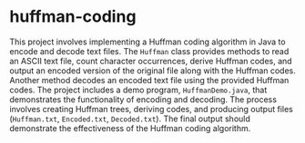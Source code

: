 # huffman-coding

This project involves implementing a Huffman coding algorithm in Java to encode and decode text files. The `Huffman` class provides methods to read an ASCII text file, count character occurrences, derive Huffman codes, and output an encoded version of the original file along with the Huffman codes. Another method decodes an encoded text file using the provided Huffman codes. The project includes a demo program, `HuffmanDemo.java`, that demonstrates the functionality of encoding and decoding. The process involves creating Huffman trees, deriving codes, and producing output files (`Huffman.txt`, `Encoded.txt`, `Decoded.txt`). The final output should demonstrate the effectiveness of the Huffman coding algorithm.
